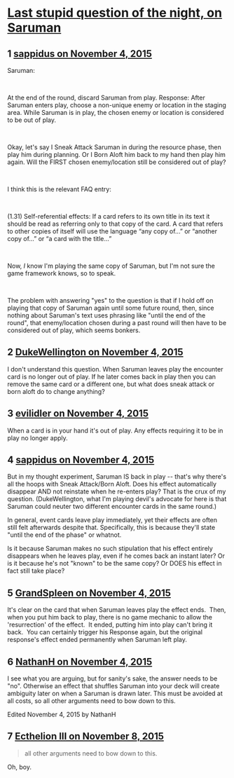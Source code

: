 # [Last stupid question of the night, on Saruman](https://community.fantasyflightgames.com/topic/192789-last-stupid-question-of-the-night-on-saruman/)

## 1 [sappidus on November 4, 2015](https://community.fantasyflightgames.com/topic/192789-last-stupid-question-of-the-night-on-saruman/?do=findComment&comment=1877805)

Saruman:

 

At the end of the round, discard Saruman from play. Response: After Saruman enters play, choose a non-unique enemy or location in the staging area. While Saruman is in play, the chosen enemy or location is considered to be out of play.

 

Okay, let's say I Sneak Attack Saruman in during the resource phase, then play him during planning. Or I Born Aloft him back to my hand then play him again. Will the FIRST chosen enemy/location still be considered out of play?

 

I think this is the relevant FAQ entry:

 

(1.31) Self-referential effects: If a card refers to its own title in its text it should be read as referring only to that copy of the card. A card that refers to other copies of itself will use the language “any copy of...” or “another copy of...” or “a card with the title...” 

 

Now, *I* know I'm playing the same copy of Saruman, but I'm not sure the game framework knows, so to speak.

 

The problem with answering "yes" to the question is that if I hold off on playing that copy of Saruman again until some future round, then, since nothing about Saruman's text uses phrasing like "until the end of the round", that enemy/location chosen during a past round will then have to be considered out of play, which seems bonkers.

## 2 [DukeWellington on November 4, 2015](https://community.fantasyflightgames.com/topic/192789-last-stupid-question-of-the-night-on-saruman/?do=findComment&comment=1877823)

I don't understand this question. When Saruman leaves play the encounter card is no longer out of play. If he later comes back in play then you can remove the same card or a different one, but what does sneak attack or born aloft do to change anything?

## 3 [evilidler on November 4, 2015](https://community.fantasyflightgames.com/topic/192789-last-stupid-question-of-the-night-on-saruman/?do=findComment&comment=1877824)

When a card is in your hand it's out of play. Any effects requiring it to be in play no longer apply.

## 4 [sappidus on November 4, 2015](https://community.fantasyflightgames.com/topic/192789-last-stupid-question-of-the-night-on-saruman/?do=findComment&comment=1877851)

But in my thought experiment, Saruman IS back in play -- that's why there's all the hoops with Sneak Attack/Born Aloft. Does his effect automatically disappear AND not reinstate when he re-enters play? That is the crux of my question. (DukeWellington, what I'm playing devil's advocate for here is that Saruman could neuter two different encounter cards in the same round.)

In general, event cards leave play immediately, yet their effects are often still felt afterwards despite that. Specifically, this is because they'll state "until the end of the phase" or whatnot.

Is it because Saruman makes no such stipulation that his effect entirely disappears when he leaves play, even if he comes back an instant later? Or is it because he's not "known" to be the same copy? Or DOES his effect in fact still take place?

## 5 [GrandSpleen on November 4, 2015](https://community.fantasyflightgames.com/topic/192789-last-stupid-question-of-the-night-on-saruman/?do=findComment&comment=1877870)

It's clear on the card that when Saruman leaves play the effect ends.  Then, when you put him back to play, there is no game mechanic to allow the 'resurrection' of the effect.  It ended, putting him into play can't bring it back.  You can certainly trigger his Response again, but the original response's effect ended permanently when Saruman left play.

## 6 [NathanH on November 4, 2015](https://community.fantasyflightgames.com/topic/192789-last-stupid-question-of-the-night-on-saruman/?do=findComment&comment=1877942)

I see what you are arguing, but for sanity's sake, the answer needs to be "no". Otherwise an effect that shuffles Saruman into your deck will create ambiguity later on when a Saruman is drawn later. This must be avoided at all costs, so all other arguments need to bow down to this.

Edited November 4, 2015 by NathanH

## 7 [Ecthelion III on November 8, 2015](https://community.fantasyflightgames.com/topic/192789-last-stupid-question-of-the-night-on-saruman/?do=findComment&comment=1884604)

> all other arguments need to bow down to this.

Oh, boy.

